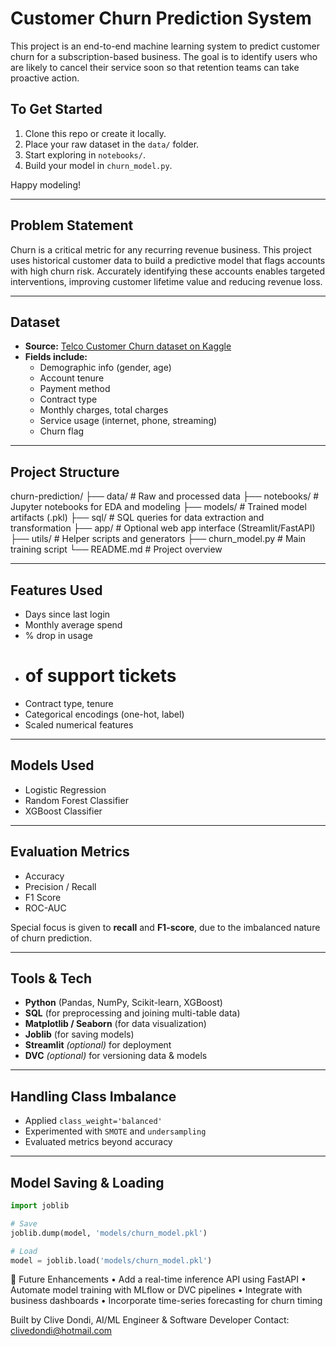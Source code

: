 # Customer Churn Prediction System

This project is an end-to-end machine learning system to predict customer churn for a subscription-based business. The goal is to identify users who are likely to cancel their service soon so that retention teams can take proactive action.

## To Get Started

1. Clone this repo or create it locally.
2. Place your raw dataset in the `data/` folder.
3. Start exploring in `notebooks/`.
4. Build your model in `churn_model.py`.

Happy modeling!

---

## Problem Statement

Churn is a critical metric for any recurring revenue business. This project uses historical customer data to build a predictive model that flags accounts with high churn risk. Accurately identifying these accounts enables targeted interventions, improving customer lifetime value and reducing revenue loss.

---

## Dataset

- **Source:** [Telco Customer Churn dataset on Kaggle](https://www.kaggle.com/blastchar/telco-customer-churn)
- **Fields include:**
  - Demographic info (gender, age)
  - Account tenure
  - Payment method
  - Contract type
  - Monthly charges, total charges
  - Service usage (internet, phone, streaming)
  - Churn flag

---

## Project Structure

churn-prediction/
├── data/ # Raw and processed data
├── notebooks/ # Jupyter notebooks for EDA and modeling
├── models/ # Trained model artifacts (.pkl)
├── sql/ # SQL queries for data extraction and transformation
├── app/ # Optional web app interface (Streamlit/FastAPI)
├── utils/ # Helper scripts and generators
├── churn_model.py # Main training script
└── README.md # Project overview

---

## Features Used

- Days since last login
- Monthly average spend
- % drop in usage
- # of support tickets
- Contract type, tenure
- Categorical encodings (one-hot, label)
- Scaled numerical features

---

## Models Used

- Logistic Regression
- Random Forest Classifier
- XGBoost Classifier

---

## Evaluation Metrics

- Accuracy
- Precision / Recall
- F1 Score
- ROC-AUC

Special focus is given to **recall** and **F1-score**, due to the imbalanced nature of churn prediction.

---

## Tools & Tech

- **Python** (Pandas, NumPy, Scikit-learn, XGBoost)
- **SQL** (for preprocessing and joining multi-table data)
- **Matplotlib / Seaborn** (for data visualization)
- **Joblib** (for saving models)
- **Streamlit** _(optional)_ for deployment
- **DVC** _(optional)_ for versioning data & models

---

## Handling Class Imbalance

- Applied `class_weight='balanced'`
- Experimented with `SMOTE` and `undersampling`
- Evaluated metrics beyond accuracy

---

## Model Saving & Loading

```python
import joblib

# Save
joblib.dump(model, 'models/churn_model.pkl')

# Load
model = joblib.load('models/churn_model.pkl')
```

📡 Future Enhancements
• Add a real-time inference API using FastAPI
• Automate model training with MLflow or DVC pipelines
• Integrate with business dashboards
• Incorporate time-series forecasting for churn timing

Built by Clive Dondi, AI/ML Engineer & Software Developer
Contact: clivedondi@hotmail.com
